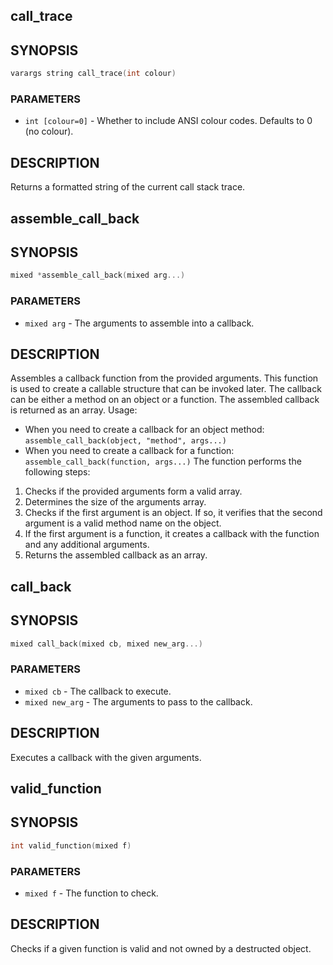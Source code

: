 ## call_trace

## SYNOPSIS

```c
varargs string call_trace(int colour)
```

### PARAMETERS

* `int [colour=0]` - Whether to include ANSI colour codes. Defaults to 0 (no colour).

## DESCRIPTION

Returns a formatted string of the current call stack trace.

## assemble_call_back

## SYNOPSIS

```c
mixed *assemble_call_back(mixed arg...)
```

### PARAMETERS

* `mixed arg` - The arguments to assemble into a callback.

## DESCRIPTION

Assembles a callback function from the provided arguments.
This function is used to create a callable structure that can be
invoked later. The callback can be either a method on an object or
a function. The assembled callback is returned as an array.
Usage:
- When you need to create a callback for an object method:
`assemble_call_back(object, "method", args...)`
- When you need to create a callback for a function:
`assemble_call_back(function, args...)`
The function performs the following steps:
1. Checks if the provided arguments form a valid array.
2. Determines the size of the arguments array.
3. Checks if the first argument is an object. If so, it verifies that
the second argument is a valid method name on the object.
4. If the first argument is a function, it creates a callback with the
function and any additional arguments.
5. Returns the assembled callback as an array.

## call_back

## SYNOPSIS

```c
mixed call_back(mixed cb, mixed new_arg...)
```

### PARAMETERS

* `mixed cb` - The callback to execute.
* `mixed new_arg` - The arguments to pass to the callback.

## DESCRIPTION

Executes a callback with the given arguments.

## valid_function

## SYNOPSIS

```c
int valid_function(mixed f)
```

### PARAMETERS

* `mixed f` - The function to check.

## DESCRIPTION

Checks if a given function is valid and not owned by a destructed
object.

